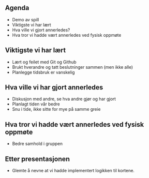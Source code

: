 ## Agenda
 - Demo av spill
 - Viktigste vi har lært 
 - Hva ville vi gjort annerledes?
 - Hva tror vi hadde vært annerledes ved fysisk oppmøte

## Viktigste vi har lært
 - Lært og feilet med Git og Github
 - Brukt hverandre og tatt beslutninger sammen (men ikke alle)
 - Planlegge tidsbruk er vanskelig
 
## Hva ville vi har gjort annerledes
 - Diskusjon med andre, se hva andre gjør og har gjort
 - Planlagt tiden vår bedre
 - Snu i tide, ikke sitte for mye på samme greie

## Hva tror vi hadde vært annerledes ved fysisk oppmøte
 - Bedre samhold i gruppen

## Etter presentasjonen
 - Glemte å nevne at vi hadde implementert logikken til kortene. 